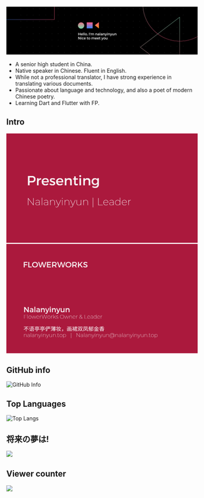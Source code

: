 ![Banner](20231009_232759_0000.png)  
- A senior high student in China.
- Native speaker in Chinese. Fluent in English.
- While not a professional translator, I have strong experience in translating various documents.
- Passionate about language and technology, and also a poet of modern Chinese poetry.
- Learning Dart and Flutter with FP.
## Intro
![intro](20230909_235016_0001.png)  
![intro](20230909_235016_0000.png)  
## GitHub info
![GitHub Info](https://github-readme-stats.vercel.app/api?username=naranyinyun)   
## Top Languages
![Top Langs](https://github-readme-stats.vercel.app/api/top-langs/?username=naranyinyun&layout=compact) 
## 将来の夢は!
<img src="https://raw.githubusercontent.com/naranyinyun/Apodidae/main/01b4546075f049a68d662f1229a0f9ab.png" width = "500" />

## Viewer counter
![](https://komarev.com/ghpvc/?username=naranyinyun&style=flat-square)
